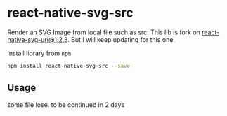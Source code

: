 # react-native-svg-src
Render an SVG Image from local file such as src. This lib is fork on react-native-svg-uri@1.2.3. But I will keep updating for this one.

Install library from `npm`

```bash
npm install react-native-svg-src --save
```

## <a name="Usage">Usage</a>
some file lose.
to be continued in 2 days
